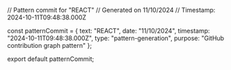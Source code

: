 // Pattern commit for "REACT"
// Generated on 11/10/2024
// Timestamp: 2024-10-11T09:48:38.000Z

const patternCommit = {
  text: "REACT",
  date: "11/10/2024",
  timestamp: "2024-10-11T09:48:38.000Z",
  type: "pattern-generation",
  purpose: "GitHub contribution graph pattern"
};

export default patternCommit;
